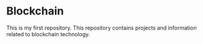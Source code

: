 # Blockchain
This is my first repository. 
This repository contains projects and information related to blockchain technology.
